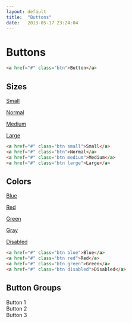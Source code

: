 ```yaml
---
layout: default
title:  "Buttons"
date:   2013-05-17 23:24:04
---
```


Buttons
=======

~~~html
<a href="#" class="btn">Button</a>
~~~

Sizes
------

<p><a href="#" class="btn small">Small</a></p>

<p><a href="#" class="btn">Normal</a></p>

<p><a href="#" class="btn medium">Medium</a></p>

<p><a href="#" class="btn large">Large</a></p>

~~~html
<a href="#" class="btn small">Small</a>
<a href="#" class="btn">Normal</a>
<a href="#" class="btn medium">Medium</a>
<a href="#" class="btn large">Large</a>
~~~

Colors
------

<p><a href="#" class="btn blue">Blue</a></p>
<p><a href="#" class="btn red">Red</a></p>
<p><a href="#" class="btn green">Green</a></p>
<p><a href="#" class="btn gray">Gray</a></p>
<p><a href="#" class="btn disabled">Disabled</a></p>

~~~html
<a href="#" class="btn blue">Blue</a>
<a href="#" class="btn red">Red</a>
<a href="#" class="btn green">Green</a>
<a href="#" class="btn disabled">Disabled</a>
~~~


Button Groups
-------------

<div class="btn-toolbar">
  <div class="btn-group">Button 1</div>
  <div class="btn-group">Button 2</div>
  <div class="btn-group">Button 3</div>
</div>
